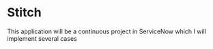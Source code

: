 # Stitch
This application will be a continuous project in ServiceNow which I will implement several cases
